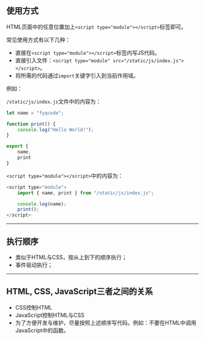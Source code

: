 ## 使用方式

HTML页面中的任意位置加上`<script type="module"></script>`标签即可。

常见使用方式有以下几种：

+   直接在`<script type="module"></script>`标签内写JS代码。
+   直接引入文件：`<script type="module" src="/static/js/index.js"></script>`。
+   将所需的代码通过`import`关键字引入到当前作用域。

例如：

`/static/js/index.js`文件中的内容为：

```js
let name = "fyqcode";

function print() {
    console.log("Hello World!");
}

export {
    name,
    print
}
```

`<script type="module"></script>`中的内容为：

```js
<script type="module">
    import { name, print } from "/static/js/index.js";

    console.log(name);
    print();
</script>
```

---

## 执行顺序

+   类似于HTML与CSS，按从上到下的顺序执行；
+   事件驱动执行；

---

## HTML, CSS, JavaScript三者之间的关系

+   CSS控制HTML
+   JavaScript控制HTML与CSS
+   为了方便开发与维护，尽量按照上述顺序写代码。例如：不要在HTML中调用JavaScript中的函数。


